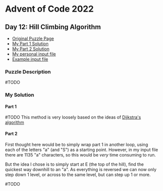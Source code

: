 # Advent of Code 2022
## Day 12: Hill Climbing Algorithm 

* [Original Puzzle Page](https://adventofcode.com/2022/day/12)
* [My Part 1 Solution](./day12-part1.ps1)
* [My Part 2 Solution](./day12-part2.ps1)
* [My personal input file](./input.txt)
* [Example input file](./exampleinput.txt)

### Puzzle Description
#TODO


### My Solution
#### Part 1
#TODO
This method is very loosely based on the ideas of [Dijkstra's algorithm](https://en.wikipedia.org/wiki/Dijkstra%27s_algorithm)

#### Part 2

First thought here would be to simply wrap part 1 in another loop, using each of the letters "a" (and "S") as a starting point. However, in my input file there are
1135 "a" characters, so this would be *very* time consuming to run.

But the idea I chose is to simply start at E (the top of the hill), find the quickest way downhill to an "a". As everything is reversed we can now only step down 1 level, or across to the same level, but can step up 1 or more.

#TODO